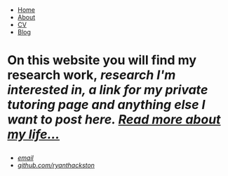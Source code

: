 # <!DOCTYPE html>
<html>
	<head>
		<title>Ryan Thackston - Researcher, Private Tutor, Martial Artist</title>
	</head>
	<body>
		<nav>
    		<ul>
        		<li><a href="/">Home</a></li>
	        	<li><a href="/about">About</a></li>
        		<li><a href="/cv">CV</a></li>
        		<li><a href="/blog">Blog</a></li>
    		</ul>
		</nav>
		<div class="container">
    		<div class="blurb">
        		<h1>
        			<p>On this website you will find my research work,<em> research I'm interested in, a link for my private <em> tutoring page and anything else I want to post here.<em> 
				<a href="/about">Read more about my life...</a></p>
    		</div><!-- /.blurb -->
		</div><!-- /.container -->
		<footer>
    		<ul>
        		<li><a href="mailto:ryan.r.thackston@gmail.com">email</a></li>
        		<li><a href="https://github.com/ryanthackston">github.com/ryanthackston</a></li>
			</ul>
		</footer>
	</body>
</html>